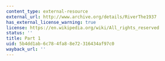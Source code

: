 ```yaml
---
content_type: external-resource
external_url: http://www.archive.org/details/RiverThe1937
has_external_license_warning: true
license: https://en.wikipedia.org/wiki/All_rights_reserved
status: ''
title: Part 1
uid: 5b4dd1ab-6c78-4fa8-8e72-316434af97c0
wayback_url: ''
---
```

